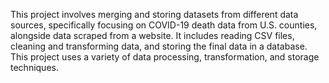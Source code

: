 This project involves merging and storing datasets from different data sources, specifically focusing on COVID-19 death data from U.S. counties, alongside data scraped from a website. It includes reading CSV files, cleaning and transforming data, and storing the final data in a database. This project uses a variety of data processing, transformation, and storage techniques.
